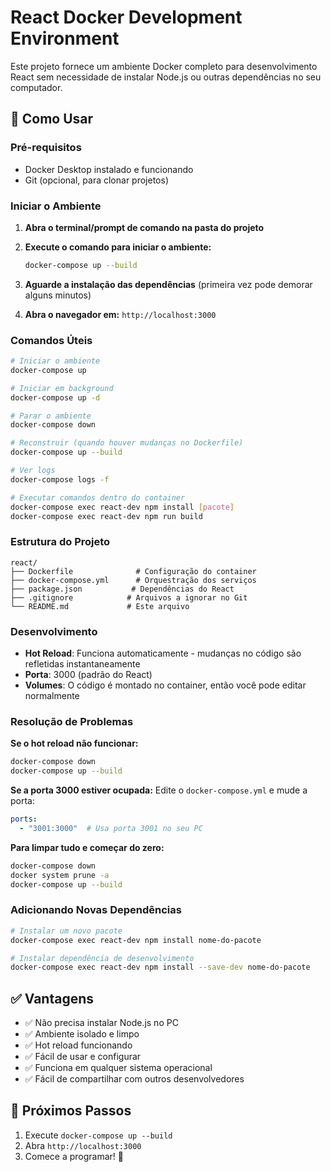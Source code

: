 # React Docker Development Environment

Este projeto fornece um ambiente Docker completo para desenvolvimento React sem necessidade de instalar Node.js ou outras dependências no seu computador.

## 🚀 Como Usar

### Pré-requisitos
- Docker Desktop instalado e funcionando
- Git (opcional, para clonar projetos)

### Iniciar o Ambiente

1. **Abra o terminal/prompt de comando na pasta do projeto**

2. **Execute o comando para iniciar o ambiente:**
   ```bash
   docker-compose up --build
   ```

3. **Aguarde a instalação das dependências** (primeira vez pode demorar alguns minutos)

4. **Abra o navegador em:** `http://localhost:3000`

### Comandos Úteis

```bash
# Iniciar o ambiente
docker-compose up

# Iniciar em background
docker-compose up -d

# Parar o ambiente
docker-compose down

# Reconstruir (quando houver mudanças no Dockerfile)
docker-compose up --build

# Ver logs
docker-compose logs -f

# Executar comandos dentro do container
docker-compose exec react-dev npm install [pacote]
docker-compose exec react-dev npm run build
```

### Estrutura do Projeto

```
react/
├── Dockerfile              # Configuração do container
├── docker-compose.yml      # Orquestração dos serviços
├── package.json           # Dependências do React
├── .gitignore            # Arquivos a ignorar no Git
└── README.md             # Este arquivo
```

### Desenvolvimento

- **Hot Reload**: Funciona automaticamente - mudanças no código são refletidas instantaneamente
- **Porta**: 3000 (padrão do React)
- **Volumes**: O código é montado no container, então você pode editar normalmente

### Resolução de Problemas

**Se o hot reload não funcionar:**
```bash
docker-compose down
docker-compose up --build
```

**Se a porta 3000 estiver ocupada:**
Edite o `docker-compose.yml` e mude a porta:
```yaml
ports:
  - "3001:3000"  # Usa porta 3001 no seu PC
```

**Para limpar tudo e começar do zero:**
```bash
docker-compose down
docker system prune -a
docker-compose up --build
```

### Adicionando Novas Dependências

```bash
# Instalar um novo pacote
docker-compose exec react-dev npm install nome-do-pacote

# Instalar dependência de desenvolvimento
docker-compose exec react-dev npm install --save-dev nome-do-pacote
```

## ✅ Vantagens

- ✅ Não precisa instalar Node.js no PC
- ✅ Ambiente isolado e limpo
- ✅ Hot reload funcionando
- ✅ Fácil de usar e configurar
- ✅ Funciona em qualquer sistema operacional
- ✅ Fácil de compartilhar com outros desenvolvedores

## 🎯 Próximos Passos

1. Execute `docker-compose up --build`
2. Abra `http://localhost:3000`
3. Comece a programar! 🚀
